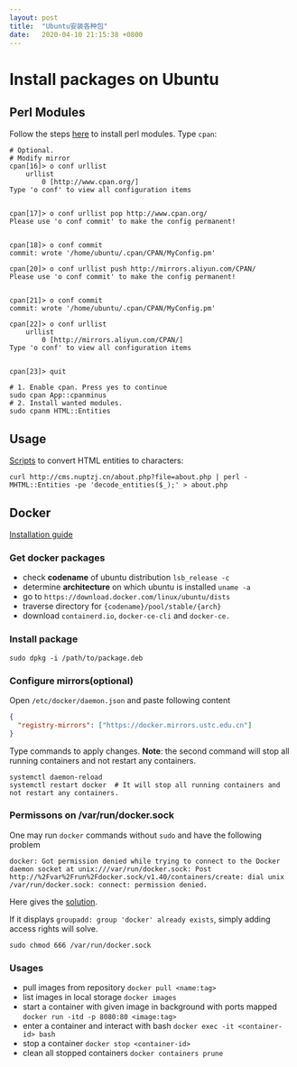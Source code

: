 ```yaml
---
layout: post
title:  "Ubuntu安装各种包"
date:   2020-04-10 21:15:38 +0800
---
```

# Install packages on Ubuntu

## Perl Modules

Follow the steps [here](http://www.cpan.org/modules/INSTALL.html) to install perl modules. Type `cpan`:

```shell
# Optional. 
# Modify mirror
cpan[16]> o conf urllist
    urllist           
        0 [http://www.cpan.org/]
Type 'o conf' to view all configuration items


cpan[17]> o conf urllist pop http://www.cpan.org/
Please use 'o conf commit' to make the config permanent!


cpan[18]> o conf commit
commit: wrote '/home/ubuntu/.cpan/CPAN/MyConfig.pm'

cpan[20]> o conf urllist push http://mirrors.aliyun.com/CPAN/
Please use 'o conf commit' to make the config permanent!


cpan[21]> o conf commit
commit: wrote '/home/ubuntu/.cpan/CPAN/MyConfig.pm'

cpan[22]> o conf urllist
    urllist           
        0 [http://mirrors.aliyun.com/CPAN/]
Type 'o conf' to view all configuration items


cpan[23]> quit
```

```shell
# 1. Enable cpan. Press yes to continue
sudo cpan App::cpanminus
# 2. Install wanted modules.
sudo cpanm HTML::Entities
```

## Usage

[Scripts](https://stackoverflow.com/a/13161719/8706476) to convert HTML entities to characters:

```shell
curl http://cms.nuptzj.cn/about.php?file=about.php | perl -MHTML::Entities -pe 'decode_entities($_);' > about.php
```
## Docker 
[Installation guide](https://docs.docker.com/install/linux/docker-ce/ubuntu/#install-from-a-package)

### Get docker packages
- check **codename** of ubuntu distribution `lsb_release -c`
- determine **architecture** on which ubuntu is installed `uname -a`
- go to `https://download.docker.com/linux/ubuntu/dists`
- traverse directory for `{codename}/pool/stable/{arch}`
- download `containerd.io`, `docker-ce-cli` and `docker-ce.`

### Install package

```shell
sudo dpkg -i /path/to/package.deb
```

### Configure mirrors(optional)
Open `/etc/docker/daemon.json` and paste following content
```json
{
  "registry-mirrors": ["https://docker.mirrors.ustc.edu.cn"]
}
```
Type commands to apply changes. **Note**: the second command will stop all running containers and not restart any containers.

```shell
systemctl daemon-reload
systemctl restart docker  # It will stop all running containers and not restart any containers.
```

### Permissons on /var/run/docker.sock

One may run `docker` commands without `sudo` and have the following problem

```
docker: Got permission denied while trying to connect to the Docker daemon socket at unix:///var/run/docker.sock: Post http://%2Fvar%2Frun%2Fdocker.sock/v1.40/containers/create: dial unix /var/run/docker.sock: connect: permission denied.
```

Here gives the [solution](https://stackoverflow.com/a/48957722/8706476).

If it displays `groupadd: group 'docker' already exists`, simply adding access rights will solve.

```shell
sudo chmod 666 /var/run/docker.sock
```

### Usages

- pull images from repository `docker pull <name:tag>`
- list images in local storage `docker images`
- start a container with given image in background with ports mapped `docker run -itd -p 8080:80 <image:tag>`
- enter a container and interact with bash `docker exec -it <container-id> bash`
- stop a container `docker stop <container-id>`
- clean all stopped containers `docker containers prune`
